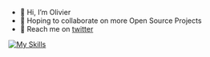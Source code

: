 - 👋 Hi, I’m Olivier
- 👀 Hoping to collaborate on more Open Source Projects
- 🦆 Reach me on [twitter](https://twitter.com/gamachexx3)

[![My Skills](https://skillicons.dev/icons?i=html,css,astro,aws,bash,clojure,codepen,deno,docker,electron,firebase,ex,gatsby,github,godot,haskell,neovim,prisma,react,reactivex,rust,windicss,tauri,ts,vercel,vite)](https://skillicons.dev)
